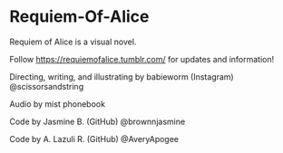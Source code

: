# Requiem-Of-Alice

Requiem of Alice is a visual novel.

Follow https://requiemofalice.tumblr.com/ for updates and information!

Directing, writing, and illustrating by babieworm (Instagram) @scissorsandstring

Audio by mist phonebook

Code by Jasmine B. (GitHub) @brownnjasmine

Code by A. Lazuli R. (GitHub) @AveryApogee